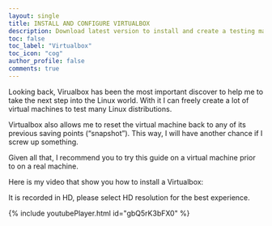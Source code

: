 ```yaml
---
layout: single
title: INSTALL AND CONFIGURE VIRTUALBOX
description: Download latest version to install and create a testing machine for the course.
toc: false
toc_label: "Virtualbox"
toc_icon: "cog"
author_profile: false
comments: true
---
```


Looking back, Virualbox has been the most important discover to help me to take the next step into the Linux world. With it I can freely create a lot of virtual machines to test many Linux distributions.

Virtualbox also allows me to reset the virtual machine back to any of its previous saving points (“snapshot”). This way, I will have another chance if I screw up something.

Given all that, I recommend you to try this guide on a virtual machine prior to on a real machine.

Here is my video that show you how to install a Virtualbox:

It is recorded in HD, please select HD resolution for the best experience.

{% include youtubePlayer.html id="gbQ5rK3bFX0" %}
